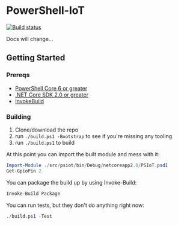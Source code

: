 # PowerShell-IoT

[![Build status](https://ci.appveyor.com/api/projects/status/ipvxu77rxb5ou8gb?svg=true)](https://ci.appveyor.com/project/PowerShell/powershell-iot)

Docs will change...

## Getting Started

### Prereqs

* [PowerShell Core 6 or greater](https://github.com/PowerShell/PowerShell/releases)
* [.NET Core SDK 2.0 or greater](https://www.microsoft.com/net/download/)
* [InvokeBuild](https://www.powershellgallery.com/packages/InvokeBuild/)

### Building

1. Clone/download the repo
2. run `./build.ps1 -Bootstrap` to see if you're missing any tooling
3. run `./build.ps1` to build

At this point you can import the built module and mess with it:

```powershell
Import-Module ./src/psiot/bin/Debug/netcoreapp2.0/PSIoT.psd1
Get-GpioPin 2
```

You can package the build up by using Invoke-Build:

```powershell
Invoke-Build Package
```

You can run tests, but they don't do anything right now:

```powershell
./build.ps1 -Test
```

